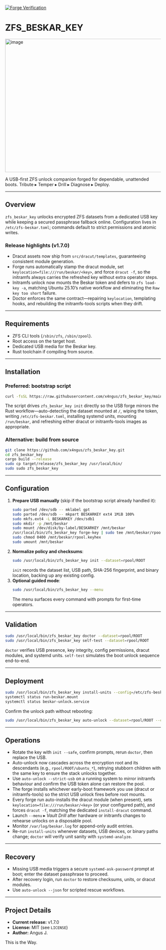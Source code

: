 [![Forge Verification](https://github.com/x4ngus/zfs_beskar_key/actions/workflows/rust.yml/badge.svg)](https://github.com/x4ngus/zfs_beskar_key/actions)

# **ZFS_BESKAR_KEY**

<img width="860" height="430" alt="image" src="https://github.com/user-attachments/assets/309192cc-9f2b-42ac-b36a-918083e472ef" />

A USB-first ZFS unlock companion forged for dependable, unattended boots. Tribute ▸ Temper ▸ Drill ▸ Diagnose ▸ Deploy.

---

## Overview

`zfs_beskar_key` unlocks encrypted ZFS datasets from a dedicated USB key while keeping a secured passphrase fallback online. Configuration lives in `/etc/zfs-beskar.toml`; commands default to strict permissions and atomic writes.

### Release highlights (v1.7.0)

- Dracut assets now ship from `src/dracut/templates`, guaranteeing consistent module generation.
- Forge runs automatically stamp the dracut module, set `keylocation=file:///run/beskar/<key>`, and force `dracut -f`, so the initramfs always carries the refreshed key without extra operator steps.
- Initramfs unlock now mounts the Beskar token and defers to `zfs load-key -a`, matching Ubuntu 25.10’s native workflow and eliminating the `Raw key too short` failure.
- Doctor enforces the same contract—repairing `keylocation`, templating hooks, and rebuilding the initramfs-tools scripts when they drift.

---

## Requirements

- ZFS CLI tools (`/sbin/zfs`, `/sbin/zpool`).
- Root access on the target host.
- Dedicated USB media for the Beskar key.
- Rust toolchain if compiling from source.

---

## Installation

### Preferred: bootstrap script

```bash
curl -fsSL https://raw.githubusercontent.com/x4ngus/zfs_beskar_key/main/scripts/bootstrap.sh | sudo bash
```

The script drives `zfs_beskar_key init` directly so the USB forge mirrors the Rust workflow—auto-detecting the dataset mounted at `/`, wiping the token, writing `/etc/zfs-beskar.toml`, installing systemd units, mounting `/run/beskar`, and refreshing either dracut or initramfs-tools images as appropriate.

### Alternative: build from source

```bash
git clone https://github.com/x4ngus/zfs_beskar_key.git
cd zfs_beskar_key
cargo build --release
sudo cp target/release/zfs_beskar_key /usr/local/bin/
sudo sudo zfs_beskar_key
```

---

## Configuration

1. **Prepare USB manually** (skip if the bootstrap script already handled it):
   ```bash
   sudo parted /dev/sdb -- mklabel gpt
   sudo parted /dev/sdb -- mkpart BESKARKEY ext4 1MiB 100%
   sudo mkfs.ext4 -L BESKARKEY /dev/sdb1
   sudo mkdir -p /mnt/beskar
   sudo mount /dev/disk/by-label/BESKARKEY /mnt/beskar
   /usr/local/bin/zfs_beskar_key forge-key | sudo tee /mnt/beskar/rpool.keyhex >/dev/null
   sudo chmod 0400 /mnt/beskar/rpool.keyhex
   sudo umount /mnt/beskar
   ```
2. **Normalize policy and checksums**:
   ```bash
   sudo /usr/local/bin/zfs_beskar_key init --dataset=rpool/ROOT
   ```
   `init` records the dataset list, USB path, SHA-256 fingerprint, and binary location, backing up any existing config.
3. **Optional guided mode**:
   ```bash
   sudo /usr/local/bin/zfs_beskar_key --menu
   ```
   The menu surfaces every command with prompts for first-time operators.

---

## Validation

```bash
sudo /usr/local/bin/zfs_beskar_key doctor --dataset=rpool/ROOT
sudo /usr/local/bin/zfs_beskar_key self-test --dataset=rpool/ROOT
```

`doctor` verifies USB presence, key integrity, config permissions, dracut modules, and systemd units. `self-test` simulates the boot unlock sequence end-to-end.

---

## Deployment

```bash
sudo /usr/local/bin/zfs_beskar_key install-units --config=/etc/zfs-beskar.toml
systemctl status run-beskar.mount
systemctl status beskar-unlock.service
```

Confirm the unlock path without rebooting:

```bash
sudo /usr/local/bin/zfs_beskar_key auto-unlock --dataset=rpool/ROOT --config=/etc/zfs-beskar.toml
```

---

## Operations

- Rotate the key with `init --safe`, confirm prompts, rerun `doctor`, then replace the USB.
- Auto-unlock now cascades across the encryption root and its descendants (e.g., `rpool/ROOT/ubuntu_*`), retrying stubborn children with the same key to ensure the stack unlocks together.
- Use `auto-unlock --strict-usb` on a running system to mirror initramfs behaviour and confirm the USB token alone can restore the pool.
- The forge installs whichever early-boot framework you use (dracut or initramfs-tools) so the strict USB unlock fires before root mounts.
- Every forge run auto-installs the dracut module (when present), sets `keylocation=file:///run/beskar/<key>` (or your configured path), and forces `dracut -f`, matching the dedicated `install-dracut` command.
- Launch `--menu` ▸ *Vault Drill* after hardware or initramfs changes to rehearse unlocks on a disposable pool.
- Monitor `/var/log/beskar.log` for append-only audit entries.
- Re-run `install-units` whenever datasets, USB devices, or binary paths change; `doctor` will verify unit sanity with `systemd-analyze`.

---

## Recovery

- Missing USB media triggers a secure `systemd-ask-password` prompt at boot; enter the dataset passphrase to proceed.
- After recovery login, run `doctor` to restore checksums, units, or dracut modules.
- Use `auto-unlock --json` for scripted rescue workflows.

---

## Project Details

- **Current release:** v1.7.0
- **License:** MIT (see `LICENSE`)
- **Author:** Angus J.

This is the Way.
